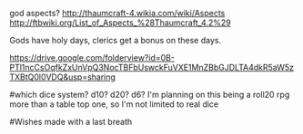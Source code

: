 god aspects? http://thaumcraft-4.wikia.com/wiki/Aspects http://ftbwiki.org/List_of_Aspects_%28Thaumcraft_4.2%29



Gods have holy days, clerics get a bonus on these days.

https://drive.google.com/folderview?id=0B-PTl1ncCsOqfkZxUnVpQ3NocTBFbUswckFuVXE1MnZBbGJDLTA4dkR5aW5zTXBtQ0l0VDQ&usp=sharing

#which dice system?
d10? d20? d6? I'm planning on this being a roll20 rpg more than a table top one, so I'm not limited to real dice

#Wishes made with a last breath